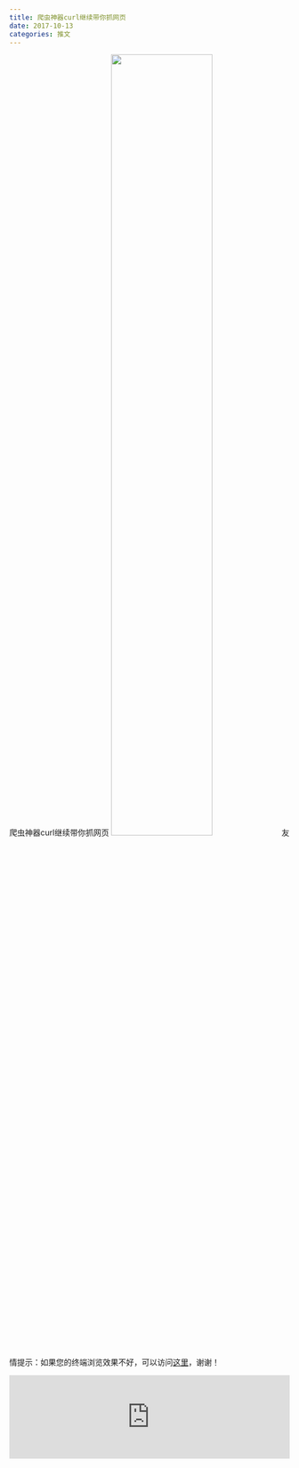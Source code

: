 ```yaml
---
title: 爬虫神器curl继续带你抓网页
date: 2017-10-13
categories: 推文
---
```

爬虫神器curl继续带你抓网页
<img src="http://mmbiz.qpic.cn/mmbiz_jpg/ACviaWTBFxhb3Xuxo21ayHlRtBExwXBiaTG5Wgp9MlvmhZicy5icbxh8dWG5JwchMBBibCj70NcrfDO0alWfu6eRjUA/0?wx_fmt=jpeg" style="width: 60%; height: auto;"/><!--more-->
友情提示：如果您的终端浏览效果不好，可以访问[这里](https://stata-club.github.io/stata_article/2017-10-13.html)，谢谢！
<iframe src="https://stata-club.github.io/stata_article/2017-10-13.html" id="iframepage" frameborder="0" scrolling="no" marginheight="0" marginwidth="0" width="100%" onLoad="iFrameHeight()"></iframe>
<script type="text/javascript" language="javascript">
function iFrameHeight() {
var ifm= document.getElementById("iframepage");
var subWeb = document.frames ? document.frames["iframepage"].document : ifm.contentDocument;   
if(ifm != null && subWeb != null) {
 ifm.height = subWeb.body.scrollHeight;
} 
} 
</script> 
